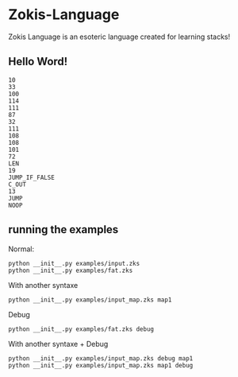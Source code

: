 Zokis-Language
==============

Zokis Language is an esoteric language created for learning stacks!


Hello Word!
-----------

```
10
33
100
114
111
87
32
111
108
108
101
72
LEN
19
JUMP_IF_FALSE
C_OUT
13
JUMP
NOOP
```


running the examples
--------------------

Normal:
```
python __init__.py examples/input.zks
python __init__.py examples/fat.zks
```

With another syntaxe
```
python __init__.py examples/input_map.zks map1
```

Debug
```
python __init__.py examples/fat.zks debug
```

With another syntaxe + Debug
```
python __init__.py examples/input_map.zks debug map1
python __init__.py examples/input_map.zks map1 debug
```